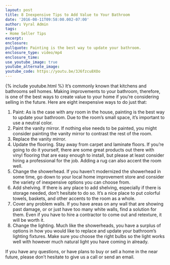 ```yaml
---
layout: post
title: 8 Inexpensive Tips to Add Value to Your Bathroom
date: '2016-08-11T09:58:00.002-07:00'
author: Vyral Admin
tags:
- Home Seller Tips
excerpt:
enclosure:
pullquote: Painting is the best way to update your bathroom.
enclosure_type: video/mp4
enclosure_time:
use_youtube_image: true
youtube_alternate_image:
youtube_code: https://youtu.be/3J6fzcu8XOo
---
```

{% include youtube.html %}
It’s commonly known that kitchens and bathrooms sell homes. Making improvements to your bathroom, therefore, is one of the best ways to create value to your home if you’re considering selling in the future. Here are eight inexpensive ways to do just that:

1. Paint: As is the case with any room in the house, painting is the best way to update your bathroom. Due to the room’s small space, it’s important to use a neutral color.
2. Paint the vanity mirror. If nothing else needs to be painted, you might consider painting the vanity mirror to contrast the rest of the room.
3. Replace the vanity mirror.
4. Update the flooring. Stay away from carpet and laminate floors. If you’re going to do it yourself, there are some great products out there with vinyl flooring that are easy enough to install, but please at least consider hiring a professional for the job. Adding a rug can also accent the room well.
5. Change the showerhead. If you haven’t modernized the showerhead in some time, go down to your local home improvement store and consider the variety of inexpensive options you can choose from.
6. Add shelving. If there is any place to add shelving, especially if there is storage needed, don’t hesitate to do so. It’s a nice place to put colorful towels, baskets, and other accents to the room as a whole.
7. Cover any problem walls. If you have areas on any wall that are showing past damage, or or just have too many white walls, find a solution for them. Even if you have to hire a contractor to come out and retexture, it will be worth it.
8. Change the lighting. Much like the showerheads, you have a surplus of options in how you would like to replace and update your bathroom’s lighting fixtures. Make sure you choose the right bulbs so the light works well with however much natural light you have coming in already.

If you have any questions, or have plans to buy or sell a home in the near future, please don’t hesitate to give us a call or send an email.
